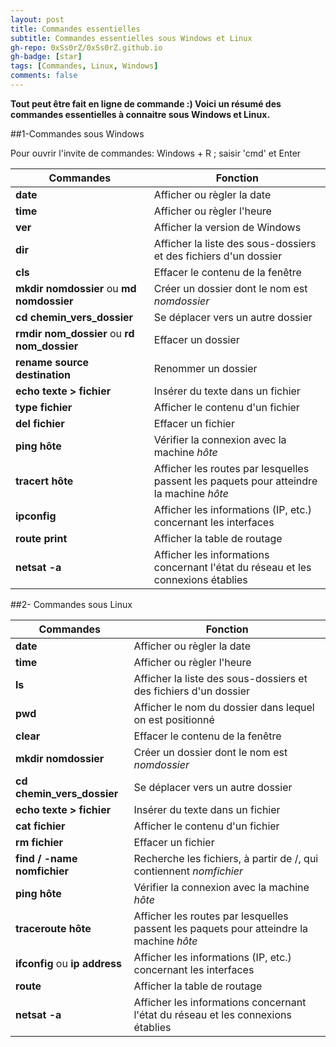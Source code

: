 ```yaml
---
layout: post
title: Commandes essentielles
subtitle: Commandes essentielles sous Windows et Linux
gh-repo: 0xSs0rZ/0xSs0rZ.github.io
gh-badge: [star]
tags: [Commandes, Linux, Windows]
comments: false
---
```


**Tout peut être fait en ligne de commande :) Voici un résumé des commandes essentielles à connaitre sous Windows et Linux.**

##1-Commandes sous Windows

Pour ouvrir l'invite de commandes: Windows + R ; saisir 'cmd' et Enter

Commandes | Fonction 
--- | --- 
**date** | Afficher ou règler la date
**time** | Afficher ou règler l'heure
**ver** | Afficher la version de Windows
**dir** | Afficher la liste des sous-dossiers et des fichiers d'un dossier
**cls** | Effacer le contenu de la fenêtre
**mkdir nomdossier** ou **md nomdossier** | Créer un dossier dont le nom est  _nomdossier_
**cd chemin_vers_dossier** | Se déplacer vers un autre dossier
**rmdir nom_dossier** ou **rd nom_dossier** | Effacer un dossier
**rename source destination** | Renommer un dossier
**echo texte > fichier** | Insérer du texte dans un fichier
**type fichier** | Afficher le contenu d'un fichier
**del fichier** | Effacer un fichier
**ping hôte** | Vérifier la connexion avec la machine _hôte_
**tracert hôte** | Afficher les routes par lesquelles passent les paquets pour atteindre la machine _hôte_
**ipconfig** | Afficher les informations (IP, etc.) concernant les interfaces 
**route print** | Afficher la table de routage
**netsat -a** | Afficher les informations concernant l'état du réseau et les connexions établies

##2- Commandes sous Linux

Commandes | Fonction 
--- | --- 
**date** | Afficher ou règler la date
**time** | Afficher ou règler l'heure
**ls** | Afficher la liste des sous-dossiers et des fichiers d'un dossier
**pwd** | Afficher le nom du dossier dans lequel on est positionné
**clear** | Effacer le contenu de la fenêtre
**mkdir nomdossier** | Créer un dossier dont le nom est  _nomdossier_
**cd chemin_vers_dossier** | Se déplacer vers un autre dossier
**echo texte > fichier** | Insérer du texte dans un fichier
**cat fichier** | Afficher le contenu d'un fichier
**rm fichier** | Effacer un fichier
**find / -name nomfichier** | Recherche les fichiers, à partir de /, qui contiennent _nomfichier_
**ping hôte** | Vérifier la connexion avec la machine _hôte_
**traceroute hôte** | Afficher les routes par lesquelles passent les paquets pour atteindre la machine _hôte_
**ifconfig** ou **ip address** | Afficher les informations (IP, etc.) concernant les interfaces 
**route** | Afficher la table de routage
**netsat -a** | Afficher les informations concernant l'état du réseau et les connexions établies






